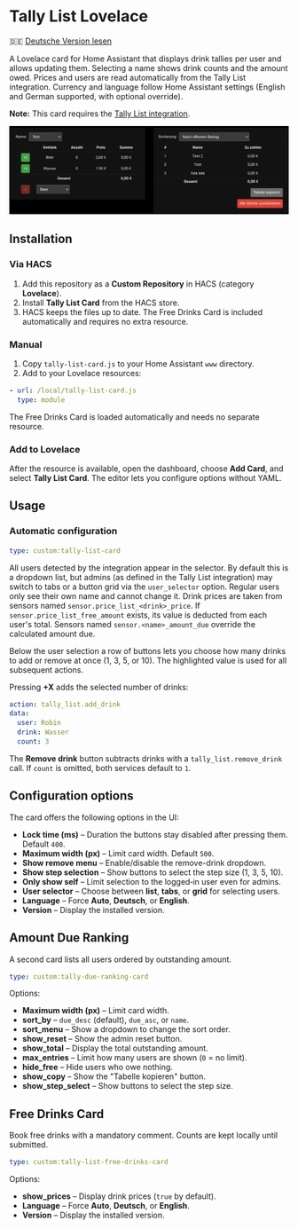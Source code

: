 # Tally List Lovelace

🇩🇪 [Deutsche Version lesen](README.de.md)

A Lovelace card for Home Assistant that displays drink tallies per user and allows updating them. Selecting a name shows drink counts and the amount owed. Prices and users are read automatically from the Tally List integration. Currency and language follow Home Assistant settings (English and German supported, with optional override).

**Note:** This card requires the [Tally List integration](https://github.com/Spider19996/ha-tally-list).

![Screenshot of the Tally List Card](images/image1.png)

## Installation

### Via HACS
1. Add this repository as a **Custom Repository** in HACS (category **Lovelace**).
2. Install **Tally List Card** from the HACS store.
3. HACS keeps the files up to date. The Free Drinks Card is included automatically and requires no extra resource.

### Manual
1. Copy `tally-list-card.js` to your Home Assistant `www` directory.
2. Add to your Lovelace resources:
```yaml
- url: /local/tally-list-card.js
  type: module
```

The Free Drinks Card is loaded automatically and needs no separate resource.

### Add to Lovelace
After the resource is available, open the dashboard, choose **Add Card**, and select **Tally List Card**. The editor lets you configure options without YAML.

## Usage

### Automatic configuration
```yaml
type: custom:tally-list-card
```
All users detected by the integration appear in the selector. By default this is a dropdown list, but admins (as defined in the Tally List integration) may switch to tabs or a button grid via the `user_selector` option. Regular users only see their own name and cannot change it. Drink prices are taken from sensors named `sensor.price_list_<drink>_price`. If `sensor.price_list_free_amount` exists, its value is deducted from each user's total. Sensors named `sensor.<name>_amount_due` override the calculated amount due.

Below the user selection a row of buttons lets you choose how many drinks to add or remove at once (1, 3, 5, or 10). The highlighted value is used for all subsequent actions.

Pressing **+X** adds the selected number of drinks:

```yaml
action: tally_list.add_drink
data:
  user: Robin
  drink: Wasser
  count: 3
```

The **Remove drink** button subtracts drinks with a `tally_list.remove_drink` call. If `count` is omitted, both services default to `1`.

## Configuration options

The card offers the following options in the UI:

* **Lock time (ms)** – Duration the buttons stay disabled after pressing them. Default `400`.
* **Maximum width (px)** – Limit card width. Default `500`.
* **Show remove menu** – Enable/disable the remove-drink dropdown.
* **Show step selection** – Show buttons to select the step size (1, 3, 5, 10).
* **Only show self** – Limit selection to the logged‑in user even for admins.
* **User selector** – Choose between **list**, **tabs**, or **grid** for selecting users.
* **Language** – Force **Auto**, **Deutsch**, or **English**.
* **Version** – Display the installed version.

## Amount Due Ranking

A second card lists all users ordered by outstanding amount.

```yaml
type: custom:tally-due-ranking-card
```

Options:

* **Maximum width (px)** – Limit card width.
* **sort_by** – `due_desc` (default), `due_asc`, or `name`.
* **sort_menu** – Show a dropdown to change the sort order.
* **show_reset** – Show the admin reset button.
* **show_total** – Display the total outstanding amount.
* **max_entries** – Limit how many users are shown (`0` = no limit).
* **hide_free** – Hide users who owe nothing.
* **show_copy** – Show the "Tabelle kopieren" button.
* **show_step_select** – Show buttons to select the step size.

## Free Drinks Card

Book free drinks with a mandatory comment. Counts are kept locally until submitted.

```yaml
type: custom:tally-list-free-drinks-card
```

Options:

* **show_prices** – Display drink prices (`true` by default).
* **Language** – Force **Auto**, **Deutsch**, or **English**.
* **Version** – Display the installed version.

